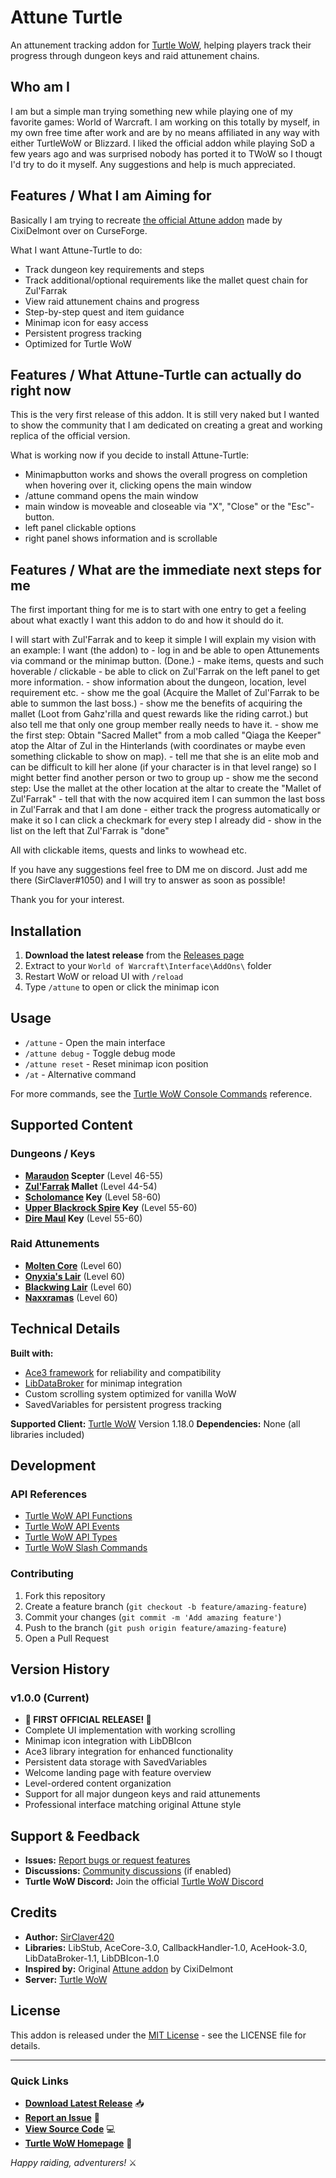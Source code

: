 # Attune Turtle

An attunement tracking addon for [Turtle WoW](https://turtle-wow.org), helping players track their progress through dungeon keys and raid attunement chains.

## Who am I

I am but a simple man trying something new while playing one of my favorite games: World of Warcraft. 
I am working on this totally by myself, in my own free time after work and are by no means affiliated in any way with either TurtleWoW or Blizzard.
I liked the official addon while playing SoD a few years ago and was surprised nobody has ported it to TWoW so I thougt I'd try to do it myself.
Any suggestions and help is much appreciated.

## Features / What I am Aiming for

Basically I am trying to recreate [the official Attune addon](https://www.curseforge.com/wow/addons/attune) made by CixiDelmont over on CurseForge.

What I want Attune-Turtle to do:
- Track dungeon key requirements and steps
- Track additional/optional requirements like the mallet quest chain for Zul'Farrak
- View raid attunement chains and progress  
- Step-by-step quest and item guidance
- Minimap icon for easy access
- Persistent progress tracking
- Optimized for Turtle WoW

## Features / What Attune-Turtle can actually do right now

This is the very first release of this addon. It is still very naked but I wanted to show the community that I am dedicated on creating a great and working replica of the official version.

What is working now if you decide to install Attune-Turtle:
- Minimapbutton works and shows the overall progress on completion when hovering over it, clicking opens the main window
- /attune command opens the main window
- main window is moveable and closeable via "X", "Close" or the "Esc"-button.
- left panel clickable options
- right panel shows information and is scrollable

## Features / What are the immediate next steps for me

The first important thing for me is to start with one entry to get a feeling about what exactly I want this addon to do and how it should do it.

I will start with Zul'Farrak and to keep it simple I will explain my vision with an example:
I want (the addon) to
			- log in and be able to open Attunements via command or the minimap button. (Done.)
			- make items, quests and such hoverable / clickable
			- be able to click on Zul'Farrak on the left panel to get more information.
			- show information about the dungeon, location, level requirement etc.
			- show me the goal (Acquire the Mallet of Zul'Farrak to be able to summon the last boss.)
			- show me the benefits of acquiring the mallet (Loot from Gahz'rilla and quest rewards like the riding carrot.) but also tell me that only one group member really needs to have it.
			- show me the first step: Obtain "Sacred Mallet" from a mob called "Qiaga the Keeper" atop the Altar of Zul in the Hinterlands (with coordinates or maybe even something clickable to show on map).
				- tell me that she is an elite mob and can be difficult to kill her alone (if your character is in that level range) so I might better find another person or two to group up
			- show me the second step: Use the mallet at the other location at the altar to create the "Mallet of Zul'Farrak"
			- tell that with the now acquired item I can summon the last boss in Zul'Farrak and that I am done
			- either track the progress automatically or make it so I can click a checkmark for every step I already did
			- show in the list on the left that Zul'Farrak is "done"
			
All with clickable items, quests and links to wowhead etc.

If you have any suggestions feel free to DM me on discord.
Just add me there (SirClaver#1050) and I will try to answer as soon as possible!

Thank you for your interest. 

## Installation

1. **Download the latest release** from the [Releases page](../../releases)
2. Extract to your `World of Warcraft\Interface\AddOns\` folder
3. Restart WoW or reload UI with `/reload`
4. Type `/attune` to open or click the minimap icon

## Usage

- `/attune` - Open the main interface
- `/attune debug` - Toggle debug mode
- `/attune reset` - Reset minimap icon position
- `/at` - Alternative command

For more commands, see the [Turtle WoW Console Commands](https://turtle-wow.fandom.com/wiki/Console_Commands) reference.

## Supported Content

### Dungeons / Keys
- **[Maraudon](https://turtle-wow.fandom.com/wiki/Maraudon) Scepter** (Level 46-55)
- **[Zul'Farrak](https://turtle-wow.fandom.com/wiki/Zul'Farrak) Mallet** (Level 44-54)
- **[Scholomance](https://turtle-wow.fandom.com/wiki/Scholomance) Key** (Level 58-60)
- **[Upper Blackrock Spire](https://turtle-wow.fandom.com/wiki/Upper_Blackrock_Spire) Key** (Level 55-60)
- **[Dire Maul](https://turtle-wow.fandom.com/wiki/Dire_Maul) Key** (Level 55-60)

### Raid Attunements
- **[Molten Core](https://turtle-wow.fandom.com/wiki/Molten_Core)** (Level 60)
- **[Onyxia's Lair](https://turtle-wow.fandom.com/wiki/Onyxia%27s_Lair)** (Level 60)
- **[Blackwing Lair](https://turtle-wow.fandom.com/wiki/Blackwing_Lair)** (Level 60)
- **[Naxxramas](https://turtle-wow.fandom.com/wiki/Naxxramas)** (Level 60)

## Technical Details

**Built with:**
- [Ace3 framework](http://www.wowace.com/wiki/Ace3) for reliability and compatibility
- [LibDataBroker](http://www.wowace.com/wiki/LibDataBroker-1.1) for minimap integration
- Custom scrolling system optimized for vanilla WoW
- SavedVariables for persistent progress tracking

**Supported Client:** [Turtle WoW](https://turtle-wow.org) Version 1.18.0 
**Dependencies:** None (all libraries included)

## Development

### API References
- [Turtle WoW API Functions](https://turtle-wow.fandom.com/wiki/API_Functions)
- [Turtle WoW API Events](https://turtle-wow.fandom.com/wiki/API_Events)
- [Turtle WoW API Types](https://turtle-wow.fandom.com/wiki/API_Types)
- [Turtle WoW Slash Commands](https://turtle-wow.fandom.com/wiki/Slash_commands)

### Contributing
1. Fork this repository
2. Create a feature branch (`git checkout -b feature/amazing-feature`)
3. Commit your changes (`git commit -m 'Add amazing feature'`)
4. Push to the branch (`git push origin feature/amazing-feature`)
5. Open a Pull Request

## Version History

### v1.0.0 (Current)
- **🎉 FIRST OFFICIAL RELEASE! 🎉**
- Complete UI implementation with working scrolling
- Minimap icon integration with LibDBIcon
- Ace3 library integration for enhanced functionality
- Persistent data storage with SavedVariables
- Welcome landing page with feature overview
- Level-ordered content organization
- Support for all major dungeon keys and raid attunements
- Professional interface matching original Attune style

## Support & Feedback

- **Issues:** [Report bugs or request features](../../issues)
- **Discussions:** [Community discussions](../../discussions) (if enabled)
- **Turtle WoW Discord:** Join the official [Turtle WoW Discord](https://discord.gg/turtle-wow)

## Credits

- **Author:** [SirClaver420](https://github.com/SirClaver420)
- **Libraries:** LibStub, AceCore-3.0, CallbackHandler-1.0, AceHook-3.0, LibDataBroker-1.1, LibDBIcon-1.0
- **Inspired by:** Original [Attune addon](https://www.curseforge.com/wow/addons/attune) by CixiDelmont
- **Server:** [Turtle WoW](https://turtle-wow.org)

## License

This addon is released under the [MIT License](LICENSE) - see the LICENSE file for details.

---

### Quick Links
- **[Download Latest Release](../../releases/latest)** 📥
- **[Report an Issue](../../issues/new)** 🐛
- **[View Source Code](../../)** 💻
- **[Turtle WoW Homepage](https://turtle-wow.org)** 🐢

*Happy raiding, adventurers!* ⚔️